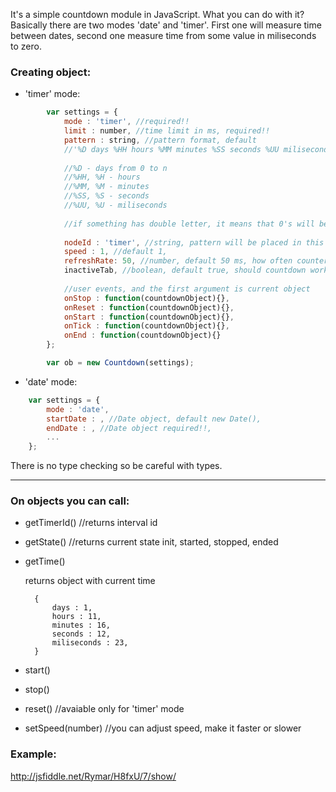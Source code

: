 It's a simple countdown module in JavaScript. What you can do with it? Basically there are two modes 'date' and 'timer'. First one will measure time between dates, second one measure time from some value in miliseconds to zero.

### Creating object:
- 'timer' mode:
```javascript       
        var settings = {
            mode : 'timer', //required!!
            limit : number, //time limit in ms, required!!
            pattern : string, //pattern format, default 
            //'%D days %HH hours %MM minutes %SS seconds %UU miliseconds'
    
            //%D - days from 0 to n
            //%HH, %H - hours
            //%MM, %M - minutes
            //%SS, %S - seconds
            //%UU, %U - miliseconds
    
            //if something has double letter, it means that 0's will be put before, e.g. 12:04:02 instead of 12:4:2
    
            nodeId : 'timer', //string, pattern will be placed in this node
            speed : 1, //default 1,
            refreshRate: 50, //number, default 50 ms, how often counter should be refreshed
            inactiveTab, //boolean, default true, should countdown work when tab is inactive
    
            //user events, and the first argument is current object
            onStop : function(countdownObject){}, 
            onReset : function(countdownObject){},
            onStart : function(countdownObject){},
            onTick : function(countdownObject){},
            onEnd : function(countdownObject){}
        };

        var ob = new Countdown(settings);
```
   

- 'date' mode:
```javascript
    var settings = {
        mode : 'date',
        startDate : , //Date object, default new Date(),
        endDate : , //Date object required!!, 
        ...
    };
```

There is no type checking so be careful with types.

-----------------------------------------------------------------------------

### On objects you can call:
- getTimerId() //returns interval id
- getState() //returns current state init, started, stopped, ended
- getTime()
  
  returns object with current time 

        {
            days : 1,
            hours : 11,
            minutes : 16,
            seconds : 12,
            miliseconds : 23,
        } 

- start()
- stop()
- reset() //avaiable only for 'timer' mode
- setSpeed(number) //you can adjust speed, make it faster or slower
 
### Example:
http://jsfiddle.net/Rymar/H8fxU/7/show/
